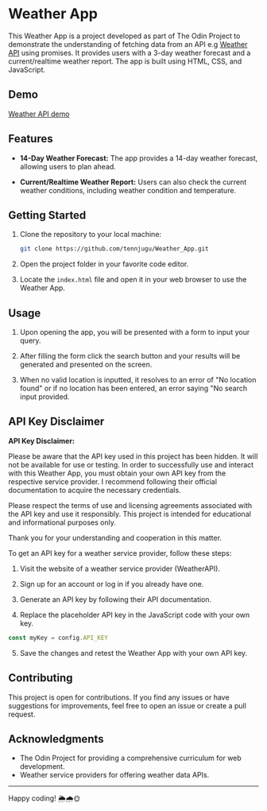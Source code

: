 # Weather App

This Weather App is a project developed as part of The Odin Project to demonstrate the understanding of fetching data from an API e.g [Weather API](https://api.weatherapi.com/)
using promises. It provides users with a 3-day weather forecast and a current/realtime weather report. The app is built using HTML, CSS, and JavaScript.

## Demo
[Weather API demo](/WeatherAppDemo.gif)

## Features

- **14-Day Weather Forecast:** The app provides a 14-day weather forecast, allowing users to plan ahead.

- **Current/Realtime Weather Report:** Users can also check the current weather conditions, including weather condition and temperature.

## Getting Started

1. Clone the repository to your local machine:

   ```bash
   git clone https://github.com/tennjugu/Weather_App.git
   ```

2. Open the project folder in your favorite code editor.

3. Locate the `index.html` file and open it in your web browser to use the Weather App.

## Usage

1. Upon opening the app, you will be presented with a form to input your query.

2. After filling the form click the search button and your results will be generated and presented on the screen.

3. When no valid location is inputted, it resolves to an error of "No location found" or if no location has been entered, an error saying "No search input provided.

## API Key Disclaimer

**API Key Disclaimer:**

Please be aware that the API key used in this project has been hidden. It will not be available for use or testing. In order to successfully use and interact with this Weather App, you must obtain your own API key from the respective service provider. I recommend following their official documentation to acquire the necessary credentials.

Please respect the terms of use and licensing agreements associated with the API key and use it responsibly. This project is intended for educational and informational purposes only.

Thank you for your understanding and cooperation in this matter.

To get an API key for a weather service provider, follow these steps:

1. Visit the website of a weather service provider (WeatherAPI).

2. Sign up for an account or log in if you already have one.

3. Generate an API key by following their API documentation.

4. Replace the placeholder API key in the JavaScript code with your own key.

```javascript
const myKey = config.API_KEY
```

5. Save the changes and retest the Weather App with your own API key.

## Contributing

This project is open for contributions. If you find any issues or have suggestions for improvements, feel free to open an issue or create a pull request.

## Acknowledgments

- The Odin Project for providing a comprehensive curriculum for web development.
- Weather service providers for offering weather data APIs.

---

Happy coding! 🌦️🌧️🌞
